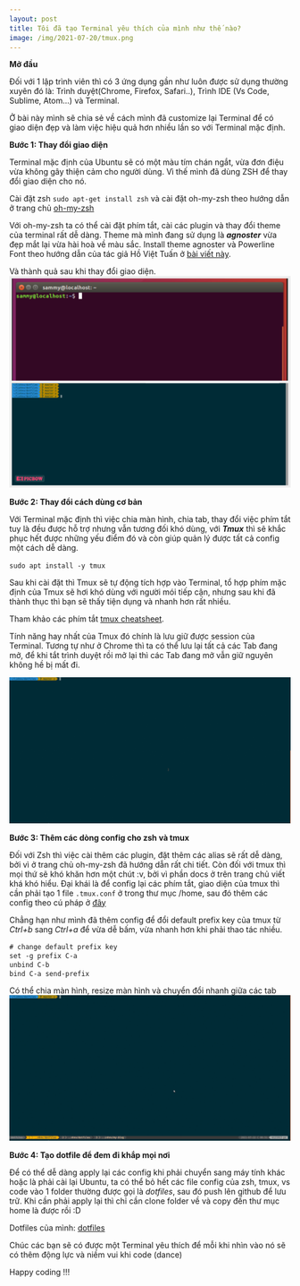 ```yaml
---
layout: post
title: Tôi đã tạo Terminal yêu thích của mình như thế nào?
image: /img/2021-07-20/tmux.png
---
```


**Mở đầu**

Đối với 1 lập trình viên thì có 3 ứng dụng gần như luôn được sử dụng thường xuyên đó là: Trình duyệt(Chrome, Firefox, Safari..), Trình IDE (Vs Code, Sublime, Atom...) và Terminal.

Ở bài này mình sẽ chia sẻ về cách mình đã customize lại Terminal để có giao diện đẹp và làm việc hiệu quả hơn nhiều lần so với Terminal mặc định.

**Bước 1: Thay đổi giao diện**

Terminal mặc định của Ubuntu sẽ có một màu tím chán ngắt, vừa đơn điệu vừa không gây thiện cảm cho người dùng. Vì thế mình đã dùng ZSH để thay đổi giao diện cho nó.

Cài đặt zsh `sudo apt-get install zsh` và cài đặt oh-my-zsh theo hướng dẫn ở trang chủ [oh-my-zsh](https://github.com/ohmyzsh/ohmyzsh#basic-installation)

Với oh-my-zsh ta có thể cài đặt phím tắt, cài các plugin và thay đổi theme của terminal rất dễ dàng. Theme mà mình đang sử dụng là ***agnoster*** vừa đẹp mắt lại vừa hài hoà về màu sắc. Install theme agnoster và Powerline Font theo hướng dẫn của tác giả Hồ Việt Tuấn ở [bài viết này](https://viblo.asia/p/terminal-bot-te-nhat-va-de-su-dung-voi-terminator-va-zsh-tren-ubuntu-pDOKjkrXzPr#_huong-dan-cai-dat-themes-agnoster-6).

Và thành quả sau khi thay đổi giao diện.
![photo-collage](/img/2021-07-20/photo-collage.png)

**Bước 2: Thay đổi cách dùng cơ bản**

Với Terminal mặc định thì việc chia màn hình, chia tab, thay đổi việc phím tắt tuy là đều được hỗ trợ nhưng vẫn tương đối khó dùng, với ***Tmux*** thì sẽ khắc phục hết được những yếu điểm đó và còn giúp quản lý được tất cả config một cách dễ dàng.

`sudo apt install -y tmux`

Sau khi cài đặt thì Tmux sẽ tự động tích hợp vào Terminal, tổ hợp phím mặc định của Tmux sẽ hơi khó dùng với người mói tiếp cận, nhưng sau khi đã thành thục thì bạn sẽ thấy tiện dụng và nhanh hơn rất nhiều.

Tham khảo các phím tắt [tmux cheatsheet](https://tmuxcheatsheet.com/).

Tính năng hay nhất của Tmux đó chính là lưu giữ được session của Terminal. Tương tự như ở Chrome thì ta có thể lưu lại tất cả các Tab đang mở, để khi tắt trình duyệt rồi mở lại thì các Tab đang mở vẫn giữ nguyên không hề bị mất đi.

![Demo session](/img/2021-07-20/session.gif)

**Bước 3: Thêm các dòng config cho zsh và tmux**

Đối với Zsh thì việc cài thêm các plugin, đặt thêm các alias sẽ rất dễ dàng, bởi vì ở trang chủ oh-my-zsh đã hướng dẫn rất chi tiết. Còn đối với tmux thì mọi thứ sẽ khó khăn hơn một chút :v, bởi vì phần docs ở trên trang chủ viết khá khó hiểu. Đại khái là để config lại các phím tắt, giao diện của tmux thì cần phải tạo 1 file `.tmux.conf` ở  trong thư mục /home, sau đó thêm các config theo cú pháp ở [đây](https://github.com/tmux/tmux/wiki/Getting-Started#configuring-tmux)

Chẳng hạn như mình đã thêm config để đổi default prefix key của tmux từ *Ctrl+b* sang *Ctrl+a* để  vừa dễ bấm, vừa nhanh hơn khi phải thao tác nhiều.

```
# change default prefix key
set -g prefix C-a
unbind C-b
bind C-a send-prefix
```

Có thể chia màn hình, resize màn hình và chuyển đổi nhanh giữa các tab
![Demo split window](/img/2021-07-20/split_window.gif)

**Bước 4: Tạo dotfile để đem đi khắp mọi nơi**

Để có thể dễ dàng apply lại các config khi phải chuyển sang máy tính khác hoặc là phải cài lại Ubuntu, ta có thể  bỏ hết các file config của zsh, tmux, vs code vào 1 folder thường được gọi là *dotfiles*, sau đó push lên github để lưu trữ. Khi cần phải apply lại thì chỉ cần clone folder về và copy đến thư mục home là được rồi :D

Dotfiles của mình: [dotfiles](https://github.com/linhnvl/dotfiles)

Chúc các bạn sẽ có được một Terminal yêu thích để mỗi khi nhìn vào nó sẽ có thêm động lực và niềm vui khi code (dance)

Happy coding !!!
